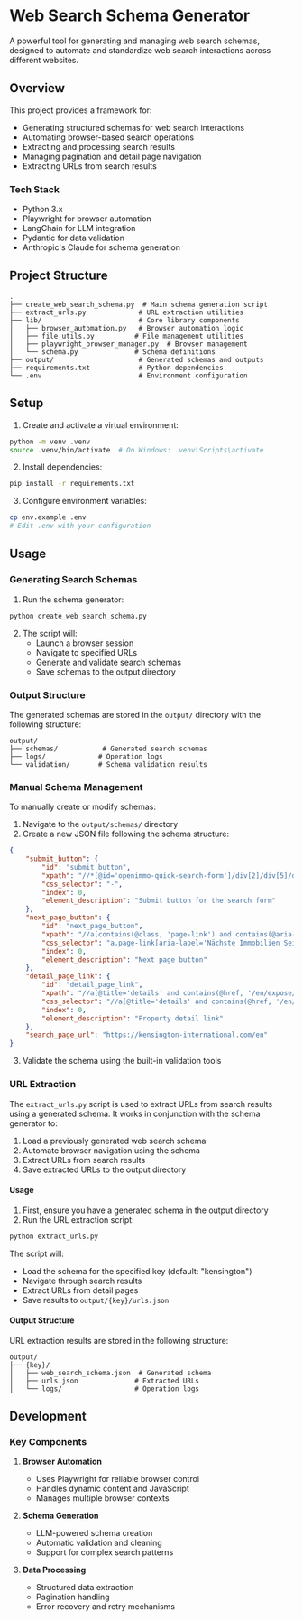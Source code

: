 # Web Search Schema Generator

A powerful tool for generating and managing web search schemas, designed to automate and standardize web search interactions across different websites.

## Overview

This project provides a framework for:
- Generating structured schemas for web search interactions
- Automating browser-based search operations
- Extracting and processing search results
- Managing pagination and detail page navigation
- Extracting URLs from search results

### Tech Stack
- Python 3.x
- Playwright for browser automation
- LangChain for LLM integration
- Pydantic for data validation
- Anthropic's Claude for schema generation

## Project Structure
```
.
├── create_web_search_schema.py  # Main schema generation script
├── extract_urls.py             # URL extraction utilities
├── lib/                        # Core library components
│   ├── browser_automation.py   # Browser automation logic
│   ├── file_utils.py          # File management utilities
│   ├── playwright_browser_manager.py  # Browser management
│   └── schema.py              # Schema definitions
├── output/                     # Generated schemas and outputs
├── requirements.txt            # Python dependencies
└── .env                        # Environment configuration
```

## Setup

1. Create and activate a virtual environment:
```bash
python -m venv .venv
source .venv/bin/activate  # On Windows: .venv\Scripts\activate
```

2. Install dependencies:
```bash
pip install -r requirements.txt
```

3. Configure environment variables:
```bash
cp env.example .env
# Edit .env with your configuration
```

## Usage

### Generating Search Schemas

1. Run the schema generator:
```bash
python create_web_search_schema.py
```

2. The script will:
   - Launch a browser session
   - Navigate to specified URLs
   - Generate and validate search schemas
   - Save schemas to the output directory

### Output Structure

The generated schemas are stored in the `output/` directory with the following structure:
```
output/
├── schemas/           # Generated search schemas
├── logs/             # Operation logs
└── validation/       # Schema validation results
```

### Manual Schema Management

To manually create or modify schemas:

1. Navigate to the `output/schemas/` directory
2. Create a new JSON file following the schema structure:
```json
{
    "submit_button": {
        "id": "submit_button",
        "xpath": "//*[@id='openimmo-quick-search-form']/div[2]/div[5]/div/button",
        "css_selector": "-",
        "index": 0,
        "element_description": "Submit button for the search form"
    },
    "next_page_button": {
        "id": "next_page_button",
        "xpath": "//a[contains(@class, 'page-link') and contains(@aria-label, 'Nächste')]",
        "css_selector": "a.page-link[aria-label='Nächste Immobilien Seite']",
        "index": 0,
        "element_description": "Next page button"
    },
    "detail_page_link": {
        "id": "detail_page_link",
        "xpath": "//a[@title='details' and contains(@href, '/en/expose/') and not(.//img) and normalize-space()]",
        "css_selector": "//a[@title='details' and contains(@href, '/en/expose/) and not(.//img) and normalize-space()]",
        "index": 0,
        "element_description": "Property detail link"
    },
    "search_page_url": "https://kensington-international.com/en"
}
```

3. Validate the schema using the built-in validation tools

### URL Extraction

The `extract_urls.py` script is used to extract URLs from search results using a generated schema. It works in conjunction with the schema generator to:

1. Load a previously generated web search schema
2. Automate browser navigation using the schema
3. Extract URLs from search results
4. Save extracted URLs to the output directory

#### Usage

1. First, ensure you have a generated schema in the output directory
2. Run the URL extraction script:
```bash
python extract_urls.py
```

The script will:
- Load the schema for the specified key (default: "kensington")
- Navigate through search results
- Extract URLs from detail pages
- Save results to `output/{key}/urls.json`

#### Output Structure

URL extraction results are stored in the following structure:
```
output/
├── {key}/
│   ├── web_search_schema.json  # Generated schema
│   ├── urls.json              # Extracted URLs
│   └── logs/                  # Operation logs
```

## Development

### Key Components

1. **Browser Automation**
   - Uses Playwright for reliable browser control
   - Handles dynamic content and JavaScript
   - Manages multiple browser contexts

2. **Schema Generation**
   - LLM-powered schema creation
   - Automatic validation and cleaning
   - Support for complex search patterns

3. **Data Processing**
   - Structured data extraction
   - Pagination handling
   - Error recovery and retry mechanisms
